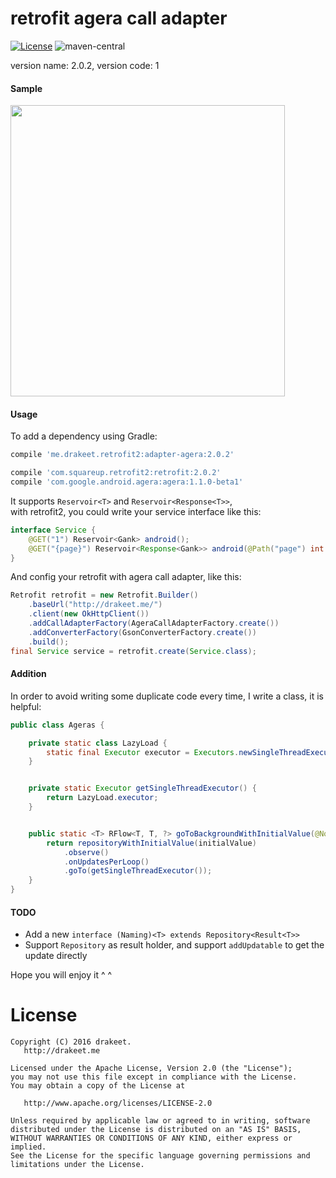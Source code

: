 # retrofit agera call adapter

[![License](https://img.shields.io/badge/license-Apache%202.0-blue.svg)](https://github.com/drakeet/retrofit-agera-call-adapter/blob/master/LICENSE)
![maven-central](https://img.shields.io/maven-central/v/me.drakeet.retrofit2/adapter-agera.svg) 

version name: 2.0.2, version code: 1

#### Sample

<img src="http://ww2.sinaimg.cn/large/86e2ff85gw1f4hawi7r5aj214a16qtnj.jpg" width=439 height=466/>

#### Usage

To add a dependency using Gradle:

```groovy
compile 'me.drakeet.retrofit2:adapter-agera:2.0.2'

compile 'com.squareup.retrofit2:retrofit:2.0.2'
compile 'com.google.android.agera:agera:1.1.0-beta1'
```

It supports `Reservoir<T>` and `Reservoir<Response<T>>`,  
with retrofit2, you could write your service interface like this:

```java
interface Service {
    @GET("1") Reservoir<Gank> android();
    @GET("{page}") Reservoir<Response<Gank>> android(@Path("page") int page);
}
```

And config your retrofit with agera call adapter, like this:  

```java
Retrofit retrofit = new Retrofit.Builder()
    .baseUrl("http://drakeet.me/")
    .client(new OkHttpClient())
    .addCallAdapterFactory(AgeraCallAdapterFactory.create())
    .addConverterFactory(GsonConverterFactory.create())
    .build();
final Service service = retrofit.create(Service.class);
```

#### Addition

In order to avoid writing some duplicate code every time, I write a class, it is helpful:

```java
public class Ageras {

    private static class LazyLoad {
        static final Executor executor = Executors.newSingleThreadExecutor();
    }


    private static Executor getSingleThreadExecutor() {
        return LazyLoad.executor;
    }


    public static <T> RFlow<T, T, ?> goToBackgroundWithInitialValue(@NonNull final T initialValue) {
        return repositoryWithInitialValue(initialValue)
            .observe()
            .onUpdatesPerLoop()
            .goTo(getSingleThreadExecutor());
    }
}
```

#### TODO

- Add a new `interface (Naming)<T> extends Repository<Result<T>>`
- Support `Repository` as result holder, and support `addUpdatable` to get the update directly

Hope you will enjoy it ^ ^

License
=======

    Copyright (C) 2016 drakeet.
       http://drakeet.me
       
    Licensed under the Apache License, Version 2.0 (the "License");
    you may not use this file except in compliance with the License.
    You may obtain a copy of the License at

       http://www.apache.org/licenses/LICENSE-2.0

    Unless required by applicable law or agreed to in writing, software
    distributed under the License is distributed on an "AS IS" BASIS,
    WITHOUT WARRANTIES OR CONDITIONS OF ANY KIND, either express or implied.
    See the License for the specific language governing permissions and
    limitations under the License.
    

 [1]: https://github.com/drakeet/retrofit-agera-call-adapter